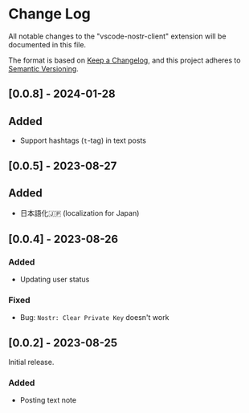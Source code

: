 # Change Log

All notable changes to the "vscode-nostr-client" extension will be documented in this file.

The format is based on [Keep a Changelog](https://keepachangelog.com/),
and this project adheres to [Semantic Versioning](https://semver.org/spec/v2.0.0.html).

## [0.0.8] - 2024-01-28

## Added
- Support hashtags (`t`-tag) in text posts

## [0.0.5] - 2023-08-27

## Added
- 日本語化🇯🇵 (localization for Japan)

## [0.0.4] - 2023-08-26

### Added
- Updating user status

### Fixed
- Bug: `Nostr: Clear Private Key` doesn't work

## [0.0.2] - 2023-08-25
Initial release.

### Added
- Posting text note
